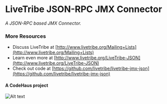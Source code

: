 LiveTribe JSON-RPC JMX Connector
=====
<em>A JSON-RPC based JMX Connector.</em>

### More Resources ###

*  Discuss LiveTribe at [http://www.livetribe.org/Mailing+Lists](http://www.livetribe.org/Mailing+Lists)
*  Learn even more at [http://www.livetribe.org/LiveTribe-JSON](http://www.livetribe.org/LiveTribe-JSON)
*  Check out code at [https://github.com/livetribe/livetribe-jmx-json](https://github.com/livetribe/livetribe-jmx-json)

#### A CodeHaus project ####
![Alt text](https://github.com/livetribe/livetribe-slp/raw/master/docs/images/codehaus.gif)